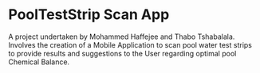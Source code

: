 # PoolTestStrip Scan App
 A project undertaken by Mohammed Haffejee and Thabo Tshabalala.  Involves the creation of a Mobile Application to scan pool water test strips to provide results and suggestions to the User regarding optimal pool Chemical Balance. 
